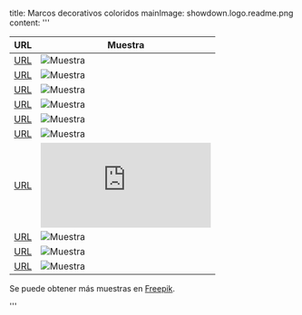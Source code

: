 title: Marcos decorativos coloridos
mainImage: showdown.logo.readme.png
content: 
 '''



| URL | Muestra |
| --- | ------- |
| [URL][url01] | ![Muestra][img01] |
| [URL][url02] | ![Muestra][img02] |
| [URL][url03] | ![Muestra][img03] |
| [URL][url04] | ![Muestra][img04] |
| [URL][url05] | ![Muestra][img05] |
| [URL][url06] | ![Muestra][img06] |
| [URL][url07] | ![Muestra][img07] |
| [URL][url08] | ![Muestra][img08] |
| [URL][url09] | ![Muestra][img09] |
| [URL][url10] | ![Muestra][img10] |


Se puede obtener más muestras en [Freepik][FREEPIK_HOME].

 

[url01]: http://www.freepik.es/vector-gratis/calendario-para-volver-al-colegio-con-materiales-de-colores_927706.htm
[img01]: https://image.freepik.com/vector-gratis/calendario-para-volver-al-colegio-con-materiales-de-colores_23-2147568783.jpg

[url02]: http://www.freepik.es/vector-gratis/coloridas-plantillas-con-animales-origami_902566.htm
[img02]: https://image.freepik.com/vector-gratis/coloridas-plantillas-con-animales-origami_23-2147561751.jpg

[url03]: http://www.freepik.es/vector-gratis/organizador-semanal-con-emoticonos_927716.htm
[img03]: https://image.freepik.com/vector-gratis/organizador-semanal-con-emoticonos_23-2147568913.jpg

[url04]: http://www.freepik.es/vector-gratis/dibujo-floral-de-polaroid_723966.htm
[img04]: https://image.freepik.com/vector-gratis/dibujo-floral-de-polaroid_23-2147495430.jpg

[url05]: http://www.freepik.es/vector-gratis/coleccion-de-marcos-de-foto-vintage_823839.htm
[img05]: https://image.freepik.com/vector-gratis/coleccion-de-marcos-de-foto-vintage_23-2147528223.jpg

[url06]: http://www.freepik.es/vector-gratis/vector-de-polaroid-vintage_753083.htm
[img06]: https://image.freepik.com/vector-gratis/vector-de-polaroid-vintage_23-2147497980.jpg

[url07]: http://www.freepik.es/vector-gratis/vectores-de-marcos-clasicos_753085.htm
[img07]: http://www.freepik.es/index.php?goto=74&idfoto=753085

[url08]: http://www.freepik.es/vector-gratis/rusticos-marcos-de-fotografia-de-madera_902282.htm
[img08]: https://image.freepik.com/vector-gratis/rusticos-marcos-de-fotografia-de-madera_23-2147561921.jpg

[url09]: http://www.freepik.es/vector-gratis/coleccion-del-marco-de-la-acuarela_842811.htm
[img09]: https://image.freepik.com/vector-gratis/coleccion-del-marco-de-la-acuarela_23-2147541091.jpg

[url10]: http://www.freepik.es/vector-gratis/coleccion-de-marcos-vintage-en-acuarela_826651.htm
[img10]: https://image.freepik.com/vector-gratis/coleccion-de-marcos-vintage-en-acuarela_23-2147530372.jpg



[FREEPIK_HOME]: http://www.freepik.es/index.php?goto=2&searchform=1&k=animals+frame&type=vectores&is_selection=&is_premium=&color=&order=


 '''
